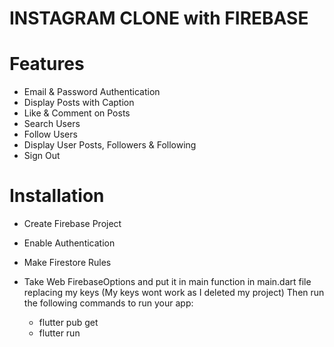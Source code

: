 # INSTAGRAM CLONE with FIREBASE

# Features
- Email & Password Authentication
- Display Posts with Caption
- Like & Comment on Posts
- Search Users
- Follow Users
- Display User Posts, Followers & Following
- Sign Out

# Installation
- Create Firebase Project
- Enable Authentication
- Make Firestore Rules
- Take Web FirebaseOptions and put it in main function in main.dart file replacing my keys (My keys wont work as I deleted my project) Then run the following commands to run your app:

  - flutter pub get
  - flutter run
